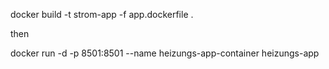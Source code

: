 docker build -t strom-app -f app.dockerfile .

then

docker run -d -p 8501:8501 --name heizungs-app-container heizungs-app